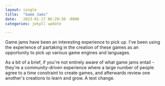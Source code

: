 ```yaml
---
layout: single
title:  "Game Jams"
date:   2023-01-17 06:29:30 -0800
categories: jekyll update

---
```



Game jams have been an interesting experience to pick up. I've been using the experience of partaking
in the creation of these games as an opportunity to pick up various game engines and languages.

As a bit of a brief, if you're not entirely aware of what game jams entail - they're a community-driven
experience where a large number of people agree to a time constraint to create games, and afterwards
review one another's creations to learn and grow. A test change.


